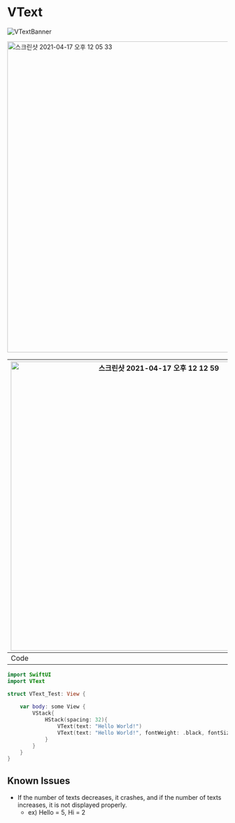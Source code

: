 # VText
![VTextBanner](https://user-images.githubusercontent.com/73557895/115100289-9e8e1100-9f76-11eb-8b16-964f9871b71f.png)

<img width="711" alt="스크린샷 2021-04-17 오후 12 05 33" src="https://user-images.githubusercontent.com/73557895/115100275-828a6f80-9f76-11eb-9925-855fee8684e8.png">

| <img width="661" alt="스크린샷 2021-04-17 오후 12 12 59" src="https://user-images.githubusercontent.com/73557895/115100276-83bb9c80-9f76-11eb-9bb9-27c7dd648bc7.png"> 	| <img width="330" alt="스크린샷 2021-04-17 오후 12 13 16" src="https://user-images.githubusercontent.com/73557895/115100277-85856000-9f76-11eb-9918-812266ae21e2.png"> 	|
|-----------------------------------------------------------------------------------------------------------------------------------------------------------------------	|-----------------------------------------------------------------------------------------------------------------------------------------------------------------------	|
| Code                                                                                                                                                                  	| PreView                                                                                                                                                               	|


```swift
import SwiftUI
import VText

struct VText_Test: View {
    
    var body: some View {
        VStack{
            HStack(spacing: 32){
                VText(text: "Hello World!")
                VText(text: "Hello World!", fontWeight: .black, fontSize: 25, spacing: 10, alignment: .center)
            }
        }
    }
}
```

## Known Issues

- If the number of texts decreases, it crashes, and if the number of texts increases, it is not displayed properly.
  - ex) Hello = 5, Hi = 2
